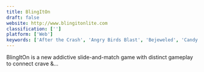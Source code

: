```yaml
---
title: BlingItOn
draft: false 
website: http://www.blingitonlite.com
classification: ['']
platform: ['Web']
keywords: ['After the Crash', 'Angry Birds Blast', 'Bejeweled', 'Candy Crush Jelly Saga', 'Candy Crush Saga', 'Fruit Jelly Mania', 'Fruity Gardens - Fruit Link', 'Gem Gem Blitz', 'Gem Pop', 'Gweled', 'Halloween Crush', 'KDiamond', 'Monsterz', 'Pastry Jam', 'Runes of Camelot', 'Toy Blast', 'Utilizer Deluxe', 'World of Jelly']
---
```

BlingItOn is a new addictive slide-and-match game with distinct gameplay to connect crave &...